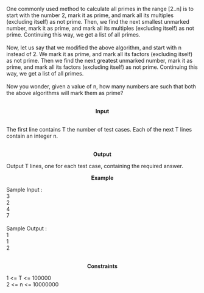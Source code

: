 <p>One commonly used method to calculate all primes in the range [2..n] is to start with the number 2, mark it as prime, and mark all its multiples (excluding itself) as not prime. Then, we find the next smallest unmarked number, mark it as prime, and mark all its multiples (excluding itself) as not prime. Continuing this way, we get a list of all primes. <br><br>Now, let us say that we modified the above algorithm, and start with n instead of 2. We mark it as prime, and mark all its factors (excluding itself) as not prime. Then we find the next greatest unmarked number, mark it as prime, and mark all its factors (excluding itself) as not prime. Continuing this way, we get a list of all primes.<br><br>Now you wonder, given a value of n, how many numbers are such that both the above algorithms will mark them as prime?</p>
<p style="text-align: center;"><br><strong>Input</strong></p>
<p><strong></strong><br>The first line contains T the number of test cases. Each of the next T lines contain an integer n.</p>
<p style="text-align: center;"><br><strong>Output</strong></p>
<p>Output T lines, one for each test case, containing the required answer.</p>
<p style="text-align: center;"><strong>Example</strong></p>
<p>Sample Input :<br>3<br>2<br>4<br>7<br><br>Sample Output :<br>1<br>1<br>2<br><br></p>
<p style="text-align: center;"><strong>Constraints</strong></p>
<p>1 &lt;= T &lt;= 100000<br>2 &lt;= n &lt;= 10000000</p>